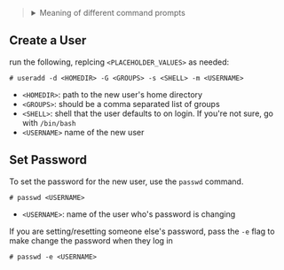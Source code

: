 
> <details>
> <summary>Meaning of different command prompts</summary>
> Unix/Linux: <code>$</code>: can be run as normal user<br>
> Unix/Linux: <code>#</code>: must be run as root (or with <code>sudo</code>)<br>
> Windows: <code>></code>: Command Prompt or PowerShell<br>
> Windows: <code>PS></code>: PowerShell only<br>
> Unix/Linux and Windows: <code>$/></code>,<code>#/></code>: Works in Windows and Unix/Linux.
> </details>

## Create a User

run the following, replcing `<PLACEHOLDER_VALUES>` as needed:

 `# useradd -d <HOMEDIR> -G <GROUPS> -s <SHELL> -m <USERNAME>`

   * `<HOMEDIR>`: path to the new user's home directory
   * `<GROUPS>`: should be a comma separated list of groups
   * `<SHELL>`: shell that the user defaults to on login. If you're not sure, go with `/bin/bash`
   * `<USERNAME>` name of the new user

## Set Password

To set the password for the new user, use the `passwd` command.

`# passwd <USERNAME>`

  * `<USERNAME>`: name of the user who's password is changing

If you are setting/resetting someone else's password, pass the `-e` flag to make change the password when they log in

`# passwd -e <USERNAME>`
